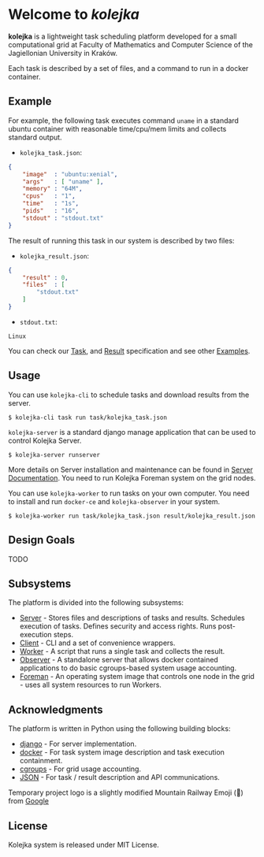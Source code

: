 Welcome to _kolejka_
====================

**kolejka** is a lightweight task scheduling platform developed for a small computational grid at Faculty of Mathematics and Computer Science of the Jagiellonian University in Kraków.

Each task is described by a set of files, and a command to run in a docker container.

Example
-------
For example, the following task executes command `uname` in a standard ubuntu container with reasonable time/cpu/mem limits and collects standard output.

* `kolejka_task.json`:
```json
{
    "image"  : "ubuntu:xenial",
    "args"   : [ "uname" ],
    "memory" : "64M",
    "cpus"   : "1",
    "time"   : "1s",
    "pids"   : "16",
    "stdout" : "stdout.txt"
}
```

The result of running this task in our system is described by two files:

* `kolejka_result.json`:
```json
{
    "result" : 0,
    "files"  : [
        "stdout.txt"
    ]
}
```

* `stdout.txt`:
```
Linux
```

You can check our [Task](https://github.com/kolejka/kolejka/wiki/Task), and [Result](https://github.com/kolejka/kolejka/wiki/Result) specification and see other [Examples](https://github.com/kolejka/kolejka/wiki/Examples).

Usage
-----

You can use `kolejka-cli` to schedule tasks and download results from the server.
```
$ kolejka-cli task run task/kolejka_task.json
```

`kolejka-server` is a standard django manage application that can be used to control Kolejka Server. 
```
$ kolejka-server runserver
```
More details on Server installation and maintenance can be found in [Server Documentation](https://github.com/kolejka/kolejka/wiki/Server).
You need to run Kolejka Foreman system on the grid nodes.

You can use `kolejka-worker` to run tasks on your own computer. You need to install and run `docker-ce` and `kolejka-observer` in your system.
```
$ kolejka-worker run task/kolejka_task.json result/kolejka_result.json
```

Design Goals
------------

TODO

Subsystems
----------

The platform is divided into the following subsystems:

* [Server](https://github.com/kolejka/kolejka/wiki/Server) - Stores files and descriptions of tasks and results. Schedules execution of tasks. Defines security and access rights. Runs post-execution steps.
* [Client](https://github.com/kolejka/kolejka/wiki/Client) - CLI and a set of convenience wrappers.
* [Worker](https://github.com/kolejka/kolejka/wiki/Worker) - A script that runs a single task and collects the result.
* [Observer](https://github.com/kolejka/kolejka/wiki/Observer) - A standalone server that allows docker contained applications to do basic cgroups-based system usage accounting.
* [Foreman](https://github.com/kolejka/kolejka/wiki/Foreman) - An operating system image that controls one node in the grid - uses all system resources to run Workers.

Acknowledgments
---------------

The platform is written in Python using the following building blocks:

* [django](https://djangoproject.com) - For server implementation.
* [docker](https://docker.com) - For task system image description and task execution containment.
* [cgroups](https://www.kernel.org/doc/Documentation/cgroup-v1/cgroups.txt) - For grid usage accounting.
* [JSON](https::/json.org) - For task / result description and API communications.

Temporary project logo is a slightly modified Mountain Railway Emoji (🚞) from [Google](https://github.com/googlei18n/noto-emoji/blob/master/svg/emoji_u1f69e.svg)

License
-------

Kolejka system is released under MIT License.
